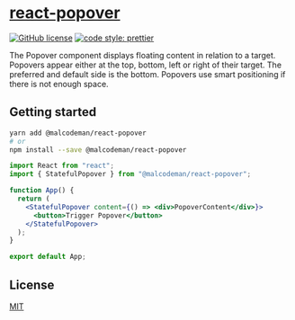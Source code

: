 # [react-popover](http://react-popover-storybook.surge.sh)

[![GitHub license](https://img.shields.io/badge/license-MIT-blue.svg)](https://github.com/malcodeman/react-popover/blob/master/LICENSE)
[![code style: prettier](https://img.shields.io/badge/code_style-prettier-ff69b4.svg)](https://github.com/prettier/prettier)

The Popover component displays floating content in relation to a target. Popovers appear either at the top, bottom, left or right of their target. The preferred and default side is the bottom. Popovers use smart positioning if there is not enough space.

## Getting started

```sh
yarn add @malcodeman/react-popover
# or
npm install --save @malcodeman/react-popover
```

```jsx
import React from "react";
import { StatefulPopover } from "@malcodeman/react-popover";

function App() {
  return (
    <StatefulPopover content={() => <div>PopoverContent</div>}>
      <button>Trigger Popover</button>
    </StatefulPopover>
  );
}

export default App;
```

## License

[MIT](./LICENSE)
